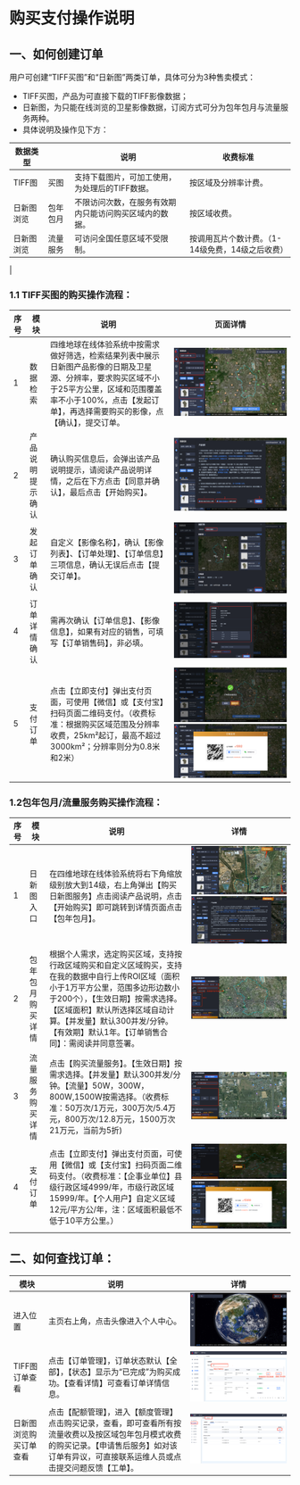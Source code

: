 # **购买支付操作说明**


## 一、如何创建订单

用户可创建“TIFF买图”和“日新图”两类订单，具体可分为3种售卖模式：
- TIFF买图，产品为可直接下载的TIFF影像数据；
- 日新图，为只能在线浏览的卫星影像数据，订阅方式可分为包年包月与流量服务两种。
- 具体说明及操作见下方：

| 数据类型 |  | 说明 | 收费标准 |
| --- | --- | --- | --- |
| TIFF图 |买图 |支持下载图片，可加工使用，为处理后的TIFF数据。  | 按区域及分辨率计费。|
| 日新图浏览 | 包年包月 |不限访问次数，在服务有效期内只能访问购买区域内的数据。  | 按区域收费。 |
| 日新图浏览 | 流量服务 |可访问全国任意区域不受限制。  |按调用瓦片个数计费。（1-14级免费，14级之后收费）  
| 

### 1.1 TIFF买图的购买操作流程：


| 序号 |模块  |说明 |页面详情 |
| --- | --- | --- | --- |
|1 | 数据检索 |四维地球在线体验系统中按需求做好筛选，检索结果列表中展示日新图产品影像的日期及卫星源、分辨率，要求购买区域不小于25平方公里，区域和范围覆盖率不小于100%，点击【发起订单】，再选择需要购买的影像，点【确认】，提交订单。|![pic1](https://github.com/lteu/test/blob/main/image/1.jpeg)|
| 2 | 产品说明提示确认 | 确认购买信息后，会弹出该产品说明提示，请阅读产品说明详情，之后在下方点击【同意并确认】，最后点击【开始购买】。 | ![pic2](https://github.com/lteu/test/blob/main/image/图片2.png)|
| 3 | 发起订单确认 |自定义【影像名称】，确认【影像列表】、【订单处理】、【订单信息】三项信息，确认无误后点击【提交订单】。 | ![pic2](https://github.com/lteu/test/blob/main/image/图片3.png)|
|  4| 订单详情确认|需再次确认【订单信息】、【影像信息】，如果有对应的销售，可填写【订单销售码】，非必填。|![pic2](https://github.com/lteu/test/blob/main/image/图片4.png)|
|  5| 支付订单|点击【立即支付】弹出支付页面，可使用【微信】或【支付宝】扫码页面二维码支付。（收费标准：根据购买区域范围及分辨率收费，25km²起订，最高不超过3000km²；分辨率则分为0.8米和2米）|![pic2](https://github.com/lteu/test/blob/main/image/图片5.png) ![pic2](https://github.com/lteu/test/blob/main/image/图片6.png)|

### 1.2包年包月/流量服务购买操作流程：

| 序号 |模块  | 说明 | 详情 |
| --- | --- | --- | --- |
| 1 | 日新图入口 | 在四维地球在线体验系统将右下角缩放级别放大到14级，右上角弹出【购买日新图服务】点击阅读产品说明，点击【开始购买】即可跳转到详情页面点击【包年包月】。 |![pic2](https://github.com/lteu/test/blob/main/image/图片7.png)![pic2](https://github.com/lteu/test/blob/main/image/图片8.png)|
| 2 | 包年包月购买详情 | 根据个人需求，选定购买区域，支持按行政区域购买和自定义区域购买，支持在我的数据中自行上传ROI区域（面积小于1万平方公里，范围多边形边数小于200个），【生效日期】按需求选择。【区域面积】默认所选择区域自动计算。【并发量】默认300并发/分钟。【有效期】默认1年。【订单销售合同】：需阅读并同意签署。 |![pic2](https://github.com/lteu/test/blob/main/image/图片9.png)||
| 3 | 流量服务购买详情 | 点击【购买流量服务】。【生效日期】按需求选择。【并发量】默认300并发/分钟。【流量】50W，300W，800W,1500W按需选择。（收费标准：50万次/1万元，300万次/5.4万元，800万次/12.8万元，1500万次21万元，当前为5折) | ![pic2](https://github.com/lteu/test/blob/main/image/图片10.png)|
| 4 | 支付订单 | 点击【立即支付】弹出支付页面，可使用【微信】或【支付宝】扫码页面二维码支付。（收费标准：【企事业单位】县级行政区域4999/年，市级行政区域15999/年。【个人用户】自定义区域12元/平方公/年，注：区域面积最低不低于10平方公里。） | ![pic2](https://github.com/lteu/test/blob/main/image/图片11.png)![pic2](https://github.com/lteu/test/blob/main/image/图片12.png)|


## 二、如何查找订单：

|模块  |说明  | 详情 |
| --- | --- | --- |
| 进入位置 | 主页右上角，点击头像进入个人中心。 | ![pic2](https://github.com/lteu/test/blob/main/image/图片13.png)|
| TIFF图订单查看 | 点击【订单管理】，订单状态默认【全部】，【状态】显示为“已完成”为购买成功。【查看详情】可查看订单详情信息。 | ![pic2](https://github.com/lteu/test/blob/main/image/图片14.png)|![pic2](https://github.com/lteu/test/blob/main/image/图片15.png)|
| 日新图浏览购买订单查看 | 点击【配额管理】，进入【额度管理】点击购买记录，查看，即可查看所有按流量收费以及按区域包年包月模式收费的购买记录。【申请售后服务】如对该订单有异议，可直接联系运维人员或点击提交问题反馈【工单】。 | ![pic2](https://github.com/lteu/test/blob/main/image/图片16.png)|![pic2](https://github.com/lteu/test/blob/main/image/图片17.png)|